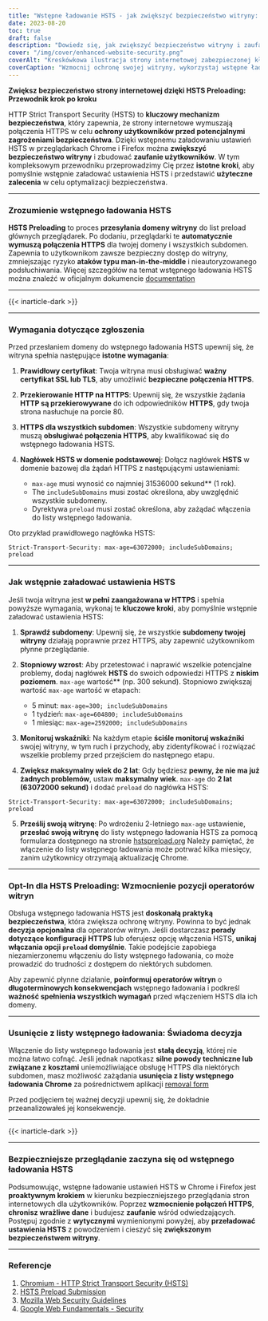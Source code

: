 ```yaml
---
title: "Wstępne ładowanie HSTS - jak zwiększyć bezpieczeństwo witryny: Przewodnik krok po kroku"
date: 2023-08-20
toc: true
draft: false
description: "Dowiedz się, jak zwiększyć bezpieczeństwo witryny i zaufanie użytkowników, wstępnie ładując ustawienia HSTS w przeglądarkach Chrome i Firefox. Postępuj zgodnie z naszym przewodnikiem krok po kroku, aby uzyskać płynne wdrożenie."
cover: "/img/cover/enhanced-website-security.png"
coverAlt: "Kreskówkowa ilustracja strony internetowej zabezpieczonej kłódką, reprezentująca zwiększone bezpieczeństwo i ochronę przed cyberzagrożeniami."
coverCaption: "Wzmocnij ochronę swojej witryny, wykorzystaj wstępne ładowanie HSTS."
---
```


**Zwiększ bezpieczeństwo strony internetowej dzięki HSTS Preloading: Przewodnik krok po kroku**

HTTP Strict Transport Security (HSTS) to **kluczowy mechanizm bezpieczeństwa**, który zapewnia, że strony internetowe wymuszają połączenia HTTPS w celu **ochrony użytkowników przed potencjalnymi zagrożeniami bezpieczeństwa**. Dzięki wstępnemu załadowaniu ustawień HSTS w przeglądarkach Chrome i Firefox można **zwiększyć bezpieczeństwo witryny** i zbudować **zaufanie użytkowników**. W tym kompleksowym przewodniku przeprowadzimy Cię przez **istotne kroki**, aby pomyślnie wstępnie załadować ustawienia HSTS i przedstawić **użyteczne zalecenia** w celu optymalizacji bezpieczeństwa.

______

### **Zrozumienie wstępnego ładowania HSTS**

**HSTS Preloading** to proces **przesyłania domeny witryny** do list preload głównych przeglądarek. Po dodaniu, przeglądarki te **automatycznie wymuszą połączenia HTTPS** dla twojej domeny i wszystkich subdomen. Zapewnia to użytkownikom zawsze bezpieczny dostęp do witryny, zmniejszając ryzyko **ataków typu man-in-the-middle** i nieautoryzowanego podsłuchiwania. Więcej szczegółów na temat wstępnego ładowania HSTS można znaleźć w oficjalnym dokumencie [documentation](https://hstspreload.org/)

______

{{< inarticle-dark >}}

______

### **Wymagania dotyczące zgłoszenia**

Przed przesłaniem domeny do wstępnego ładowania HSTS upewnij się, że witryna spełnia następujące **istotne wymagania**:

1. **Prawidłowy certyfikat**: Twoja witryna musi obsługiwać **ważny certyfikat SSL lub TLS**, aby umożliwić **bezpieczne połączenia HTTPS**.

2. **Przekierowanie HTTP na HTTPS**: Upewnij się, że wszystkie żądania **HTTP są przekierowywane** do ich odpowiedników **HTTPS**, gdy twoja strona nasłuchuje na porcie 80.

3. **HTTPS dla wszystkich subdomen**: Wszystkie subdomeny witryny muszą **obsługiwać połączenia HTTPS**, aby kwalifikować się do wstępnego ładowania HSTS.

4. **Nagłówek HSTS w domenie podstawowej**: Dołącz nagłówek **HSTS** w domenie bazowej dla żądań HTTPS z następującymi ustawieniami:
   - `max-age` musi wynosić co najmniej 31536000 sekund** (1 rok).
   - The `includeSubDomains` musi zostać określona, aby uwzględnić wszystkie subdomeny.
   - Dyrektywa `preload` musi zostać określona, aby zażądać włączenia do listy wstępnego ładowania.

Oto przykład prawidłowego nagłówka HSTS:

```http
Strict-Transport-Security: max-age=63072000; includeSubDomains; preload
```

______

### **Jak wstępnie załadować ustawienia HSTS**

Jeśli twoja witryna jest **w pełni zaangażowana w HTTPS** i spełnia powyższe wymagania, wykonaj te **kluczowe kroki**, aby pomyślnie wstępnie załadować ustawienia HSTS:

1. **Sprawdź subdomeny**: Upewnij się, że wszystkie **subdomeny twojej witryny** działają poprawnie przez HTTPS, aby zapewnić użytkownikom płynne przeglądanie.

2. **Stopniowy wzrost**: Aby przetestować i naprawić wszelkie potencjalne problemy, dodaj nagłówek **HSTS** do swoich odpowiedzi HTTPS z **niskim poziomem**. `max-age` wartość** (np. 300 sekund). Stopniowo zwiększaj wartość `max-age` wartość w etapach:
   - 5 minut: `max-age=300; includeSubDomains`
   - 1 tydzień: `max-age=604800; includeSubDomains`
   - 1 miesiąc: `max-age=2592000; includeSubDomains`

3. **Monitoruj wskaźniki**: Na każdym etapie **ściśle monitoruj wskaźniki** swojej witryny, w tym ruch i przychody, aby zidentyfikować i rozwiązać wszelkie problemy przed przejściem do następnego etapu.

4. **Zwiększ maksymalny wiek do 2 lat**: Gdy będziesz **pewny, że nie ma już żadnych problemów**, ustaw **maksymalny wiek**. `max-age` do **2 lat (63072000 sekund)** i dodać `preload` do nagłówka HSTS:
```http
Strict-Transport-Security: max-age=63072000; includeSubDomains; preload
```

5. **Prześlij swoją witrynę**: Po wdrożeniu 2-letniego `max-age` ustawienie, **przesłać swoją witrynę** do listy wstępnego ładowania HSTS za pomocą formularza dostępnego na stronie [hstspreload.org](https://hstspreload.org/) Należy pamiętać, że włączenie do listy wstępnego ładowania może potrwać kilka miesięcy, zanim użytkownicy otrzymają aktualizację Chrome.
______

### **Opt-In dla HSTS Preloading: Wzmocnienie pozycji operatorów witryn**

Obsługa wstępnego ładowania HSTS jest **doskonałą praktyką bezpieczeństwa**, która zwiększa ochronę witryny. Powinna to być jednak **decyzja opcjonalna** dla operatorów witryn. Jeśli dostarczasz **porady dotyczące konfiguracji HTTPS** lub oferujesz opcję włączenia HSTS, **unikaj włączania opcji `preload` domyślnie**. Takie podejście zapobiega niezamierzonemu włączeniu do listy wstępnego ładowania, co może prowadzić do trudności z dostępem do niektórych subdomen.

Aby zapewnić płynne działanie, **poinformuj operatorów witryn** o **długoterminowych konsekwencjach** wstępnego ładowania i podkreśl **ważność spełnienia wszystkich wymagań** przed włączeniem HSTS dla ich domeny.

______

### **Usunięcie z listy wstępnego ładowania: Świadoma decyzja**

Włączenie do listy wstępnego ładowania jest **stałą decyzją**, której nie można łatwo cofnąć. Jeśli jednak napotkasz **silne powody techniczne lub związane z kosztami** uniemożliwiające obsługę HTTPS dla niektórych subdomen, masz możliwość zażądania **usunięcia z listy wstępnego ładowania Chrome** za pośrednictwem aplikacji [removal form](https://hstspreload.org/removal/)

Przed podjęciem tej ważnej decyzji upewnij się, że dokładnie przeanalizowałeś jej konsekwencje.
______

{{< inarticle-dark >}}

______

### **Bezpieczniejsze przeglądanie zaczyna się od wstępnego ładowania HSTS**

Podsumowując, wstępne ładowanie ustawień HSTS w Chrome i Firefox jest **proaktywnym krokiem** w kierunku bezpieczniejszego przeglądania stron internetowych dla użytkowników. Poprzez **wzmocnienie połączeń HTTPS**, **chronisz wrażliwe dane** i budujesz **zaufanie** wśród odwiedzających. Postępuj zgodnie z **wytycznymi** wymienionymi powyżej, aby **przeładować ustawienia HSTS** z powodzeniem i cieszyć się **zwiększonym bezpieczeństwem witryny**.

______

### Referencje

1. [Chromium - HTTP Strict Transport Security (HSTS)](https://www.chromium.org/hsts/)
2. [HSTS Preload Submission](https://hstspreload.org/)
3. [Mozilla Web Security Guidelines](https://infosec.mozilla.org/guidelines/web_security)
4. [Google Web Fundamentals - Security](https://developers.google.com/web/fundamentals/security/)
